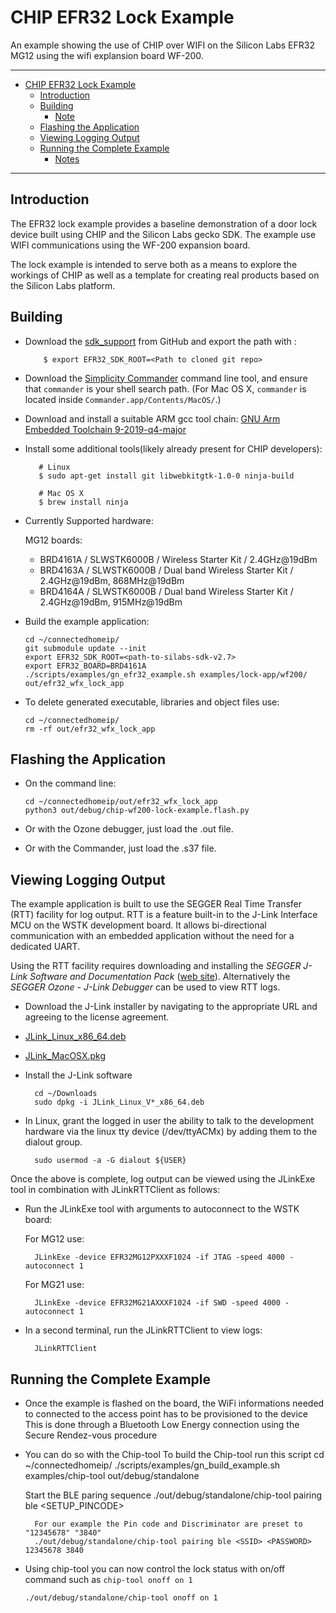 # CHIP EFR32 Lock Example

An example showing the use of CHIP over WIFI on the Silicon Labs EFR32 MG12
using the wifi explansion board WF-200.

<hr>

-   [CHIP EFR32 Lock Example](#chip-efr32-lock-example)
    -   [Introduction](#introduction)
    -   [Building](#building)
        -   [Note](#note)
    -   [Flashing the Application](#flashing-the-application)
    -   [Viewing Logging Output](#viewing-logging-output)
    -   [Running the Complete Example](#running-the-complete-example)
        -   [Notes](#notes)

<hr>

<a name="intro"></a>

## Introduction

The EFR32 lock example provides a baseline demonstration of a door lock device
built using CHIP and the Silicon Labs gecko SDK. The example use WIFI
communications using the WF-200 expansion board.

The lock example is intended to serve both as a means to explore the workings of
CHIP as well as a template for creating real products based on the Silicon Labs
platform.

<a name="building"></a>

## Building

-   Download the [sdk_support](https://github.com/SiliconLabs/sdk_support) from
    GitHub and export the path with :

            $ export EFR32_SDK_ROOT=<Path to cloned git repo>

-   Download the
    [Simplicity Commander](https://www.silabs.com/mcu/programming-options)
    command line tool, and ensure that `commander` is your shell search path.
    (For Mac OS X, `commander` is located inside
    `Commander.app/Contents/MacOS/`.)

-   Download and install a suitable ARM gcc tool chain:
    [GNU Arm Embedded Toolchain 9-2019-q4-major](https://developer.arm.com/tools-and-software/open-source-software/developer-tools/gnu-toolchain/gnu-rm/downloads)

-   Install some additional tools(likely already present for CHIP developers):

           # Linux
           $ sudo apt-get install git libwebkitgtk-1.0-0 ninja-build

           # Mac OS X
           $ brew install ninja

-   Currently Supported hardware:

    MG12 boards:

    -   BRD4161A / SLWSTK6000B / Wireless Starter Kit / 2.4GHz@19dBm
    -   BRD4163A / SLWSTK6000B / Dual band Wireless Starter Kit / 2.4GHz@19dBm,
        868MHz@19dBm
    -   BRD4164A / SLWSTK6000B / Dual band Wireless Starter Kit / 2.4GHz@19dBm,
        915MHz@19dBm

*   Build the example application:

        cd ~/connectedhomeip/
        git submodule update --init
        export EFR32_SDK_ROOT=<path-to-silabs-sdk-v2.7>
        export EFR32_BOARD=BRD4161A
        ./scripts/examples/gn_efr32_example.sh examples/lock-app/wf200/ out/efr32_wfx_lock_app

-   To delete generated executable, libraries and object files use:

        cd ~/connectedhomeip/
        rm -rf out/efr32_wfx_lock_app

<a name="flashing"></a>

## Flashing the Application

-   On the command line:

        cd ~/connectedhomeip/out/efr32_wfx_lock_app
        python3 out/debug/chip-wf200-lock-example.flash.py

-   Or with the Ozone debugger, just load the .out file.
-   Or with the Commander, just load the .s37 file.

<a name="view-logging"></a>

## Viewing Logging Output

The example application is built to use the SEGGER Real Time Transfer (RTT)
facility for log output. RTT is a feature built-in to the J-Link Interface MCU
on the WSTK development board. It allows bi-directional communication with an
embedded application without the need for a dedicated UART.

Using the RTT facility requires downloading and installing the _SEGGER J-Link
Software and Documentation Pack_
([web site](https://www.segger.com/downloads/jlink#J-LinkSoftwareAndDocumentationPack)).
Alternatively the _SEGGER Ozone - J-Link Debugger_ can be used to view RTT logs.

-   Download the J-Link installer by navigating to the appropriate URL and
    agreeing to the license agreement.

-   [JLink_Linux_x86_64.deb](https://www.segger.com/downloads/jlink/JLink_Linux_x86_64.deb)
-   [JLink_MacOSX.pkg](https://www.segger.com/downloads/jlink/JLink_MacOSX.pkg)

*   Install the J-Link software

          cd ~/Downloads
          sudo dpkg -i JLink_Linux_V*_x86_64.deb

*   In Linux, grant the logged in user the ability to talk to the development
    hardware via the linux tty device (/dev/ttyACMx) by adding them to the
    dialout group.

          sudo usermod -a -G dialout ${USER}

Once the above is complete, log output can be viewed using the JLinkExe tool in
combination with JLinkRTTClient as follows:

-   Run the JLinkExe tool with arguments to autoconnect to the WSTK board:

    For MG12 use:

          JLinkExe -device EFR32MG12PXXXF1024 -if JTAG -speed 4000 -autoconnect 1

    For MG21 use:

          JLinkExe -device EFR32MG21AXXXF1024 -if SWD -speed 4000 -autoconnect 1

-   In a second terminal, run the JLinkRTTClient to view logs:

          JLinkRTTClient

<a name="running-complete-example"></a>

## Running the Complete Example

-   Once the example is flashed on the board, the WiFi informations needed to
    connected to the access point has to be provisioned to the device This is
    done through a Bluetooth Low Energy connection using the Secure Rendez-vous
    procedure

-   You can do so with the Chip-tool To build the Chip-tool run this script cd
    ~/connectedhomeip/ ./scripts/examples/gn_build_example.sh examples/chip-tool
    out/debug/standalone

    Start the BLE paring sequence ./out/debug/standalone/chip-tool pairing ble
    <SSID> <PASSWORD> <SETUP_PINCODE> <DISCRIMINATOR>

          For our example the Pin code and Discriminator are preset to "12345678" "3840"
          ./out/debug/standalone/chip-tool pairing ble <SSID> <PASSWORD> 12345678 3840

-   Using chip-tool you can now control the lock status with on/off command such
    as `chip-tool onoff on 1`

        ./out/debug/standalone/chip-tool onoff on 1
